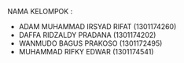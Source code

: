 NAMA KELOMPOK :

- ADAM MUHAMMAD IRSYAD RIFAT (1301174260)
- DAFFA RIDZALDY PRADANA (1301174202)
- WANMUDO BAGUS PRAKOSO (1301172495)
- MUHAMMAD RIFKY EDWAR (1301174541)
